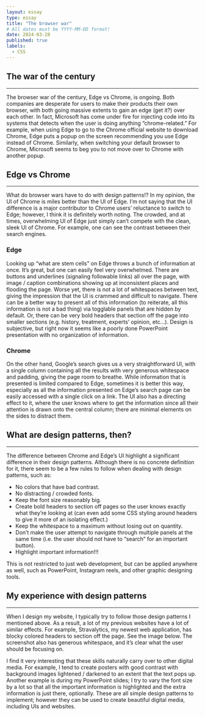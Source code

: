 ```yaml
---
layout: essay
type: essay
title: "The browser war"
# All dates must be YYYY-MM-DD format!
date: 2024-03-28
published: true
labels:
  - CSS
---
```

## The war of the century
<hr>
The browser war of the century, Edge vs Chrome, is ongoing. Both companies are desperate for users to make their products their own browser, with both going massive extents to gain an edge (get it?) over each other. In fact, Microsoft has come under fire for injecting code into its systems that detects when the user is doing anything “chrome-related.” For example, when using Edge to go to the Chrome official website to download Chrome, Edge puts a popup on the screen recommending you use Edge instead of Chrome. Similarly, when switching your default browser to Chrome, Microsoft seems to beg you to not move over to Chrome with another popup.

## Edge vs Chrome
<hr>
What do browser wars have to do with design patterns!? In my opinion, the UI of Chrome is miles better than the UI of Edge. I’m not saying that the UI difference is a major contributor to Chrome users’ reluctance to switch to Edge; however, I think it is definitely worth noting. The crowded, and at times, overwhelming UI of Edge just simply can’t compete with the clean, sleek UI of Chrome. For example, one can see the contrast between their search engines.

### Edge
Looking up “what are stem cells” on Edge throws a bunch of information at once. It’s great, but one can easily feel very overwhelmed. There are buttons and underlines (signaling followable links) all over the page, with image / caption combinations showing up at inconsistent places and flooding the page. Worse yet, there is not a lot of whitespaces between text, giving the impression that the UI is crammed and difficult to navigate. There can be a better way to present all of this information (to reiterate, all this information is not a bad thing) via togglable panels that are hidden by default. Or, there can be very bold headers that section off the page into smaller sections (e.g. history, treatment, experts’ opinion, etc…). Design is subjective, but right now it seems like a poorly done PowerPoint presentation with no organization of information.

### Chrome
On the other hand, Google’s search gives us a very straightforward UI, with a single column containing all the results with very generous whitespace and padding, giving the page room to breathe. While information that is presented is limited compared to Edge, sometimes it is better this way, especially as all the information presented on Edge’s search page can be easily accessed with a single click on a link. The UI also has a directing effect to it, where the user knows where to get the information since all their attention is drawn onto the central column; there are minimal elements on the sides to distract them.

## What are design patterns, then?
<hr>
The difference between Chrome and Edge’s UI highlight a significant difference in their design patterns. Although there is no concrete definition for it, there seem to be a few rules to follow when dealing with design patterns, such as:

 - No colors that have bad contrast.
 - No distracting / crowded fonts.
 - Keep the font size reasonably big.
 - Create bold headers to section off pages so the user knows exactly what they’re looking at (can even add some CSS styling around headers to give it more of an isolating effect.)
 - Keep the whitespace to a maximum without losing out on quantity.
 - Don’t make the user attempt to navigate through multiple panels at the same time (i.e. the user should not have to “search” for an important button).
 - Highlight important information!!!

This is not restricted to just web development, but can be applied anywhere as well, such as PowerPoint, Instagram reels, and other graphic designing tools.

## My experience with design patterns
<hr>
When I design my website, I typically try to follow those design patterns I mentioned above. As a result, a lot of my previous websites have a lot of similar effects. For example, Stravalytics, my newest web application, has blocky colored headers to section off the page. See the image below. The screenshot also has generous whitespace, and it’s clear what the user should be focusing on.

I find it very interesting that these skills naturally carry over to other digital media. For example, I tend to create posters with good contrast with background images lightened / darkened to an extent that the text pops up. Another example is during my PowerPoint slides; I try to vary the font size by a lot so that all the important information is highlighted and the extra information is just there, optionally. These are all simple design patterns to implement; however they can be used to create beautiful digital media, including UIs and websites.

